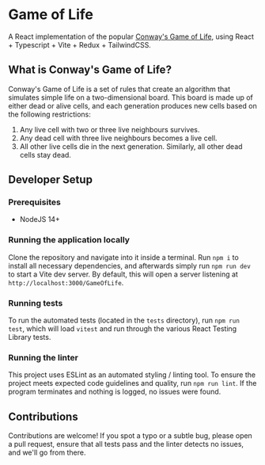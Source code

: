 # Game of Life
A React implementation of the popular [Conway's Game of Life](https://en.wikipedia.org/wiki/Conway%27s_Game_of_Life),
using React + Typescript + Vite + Redux + TailwindCSS.

## What is Conway's Game of Life?
Conway's Game of Life is a set of rules that create an algorithm that simulates simple life on a two-dimensional board.
This board is made up of either dead or alive cells, and each generation produces new cells based on the following
restrictions:

1. Any live cell with two or three live neighbours survives.
2. Any dead cell with three live neighbours becomes a live cell.
3. All other live cells die in the next generation. Similarly, all other dead cells stay dead.

## Developer Setup
### Prerequisites
 - NodeJS 14+

### Running the application locally
Clone the repository and navigate into it inside a terminal. Run `npm i` to install all necessary dependencies, and 
afterwards simply run `npm run dev` to start a Vite dev server. By default, this will open a server listening 
at `http://localhost:3000/GameOfLife`.

### Running tests

To run the automated tests (located in the `tests` directory), run `npm run test`, which will load `vitest` and
run through the various React Testing Library tests.

### Running the linter

This project uses ESLint as an automated styling / linting tool. To ensure the project meets expected code guidelines
and quality, run `npm run lint`. If the program terminates and nothing is logged, no issues were found.

## Contributions
Contributions are welcome! If you spot a typo or a subtle bug, please open a pull request, ensure that all tests pass
and the linter detects no issues, and we'll go from there.